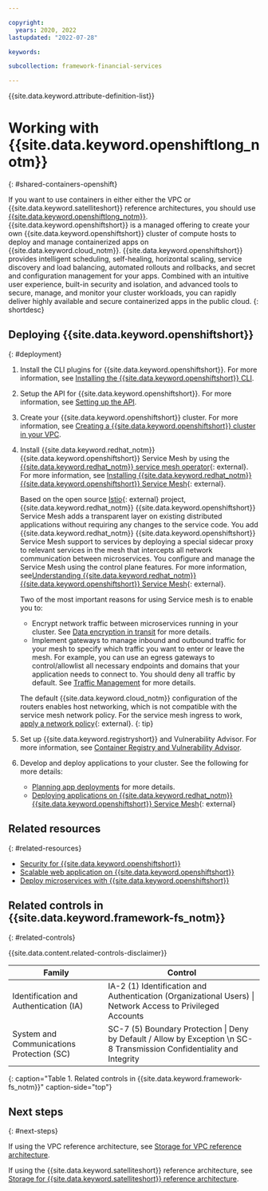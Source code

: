 ```yaml
---

copyright:
  years: 2020, 2022
lastupdated: "2022-07-28"

keywords: 

subcollection: framework-financial-services

---
```


{{site.data.keyword.attribute-definition-list}}

# Working with {{site.data.keyword.openshiftlong_notm}}
{: #shared-containers-openshift}

If you want to use containers in either either the VPC or {{site.data.keyword.satelliteshort}} reference architectures, you should use [{{site.data.keyword.openshiftlong_notm}}](/docs/openshift?topic=openshift-roks-overview). {{site.data.keyword.openshiftshort}} is a managed offering to create your own {{site.data.keyword.openshiftshort}} cluster of compute hosts to deploy and manage containerized apps on {{site.data.keyword.cloud_notm}}. {{site.data.keyword.openshiftshort}} provides intelligent scheduling, self-healing, horizontal scaling, service discovery and load balancing, automated rollouts and rollbacks, and secret and configuration management for your apps. Combined with an intuitive user experience, built-in security and isolation, and advanced tools to secure, manage, and monitor your cluster workloads, you can rapidly deliver highly available and secure containerized apps in the public cloud.
{: shortdesc}



## Deploying {{site.data.keyword.openshiftshort}}
{: #deployment}

1. Install the CLI plugins for {{site.data.keyword.openshiftshort}}. For more information, see [Installing the {{site.data.keyword.openshiftshort}} CLI]().

2. Setup the API for {{site.data.keyword.openshiftshort}}. For more information, see [Setting up the API](/docs/openshift?topic=openshift-cs_api_install).

3. Create your {{site.data.keyword.openshiftshort}} cluster. For more information, see [Creating a {{site.data.keyword.openshiftshort}} cluster in your VPC](/docs/openshift?topic=openshift-vpc_rh_tutorial).

4. Install {{site.data.keyword.redhat_notm}} {{site.data.keyword.openshiftshort}} Service Mesh by using the [{{site.data.keyword.redhat_notm}} service mesh operator](https://docs.openshift.com/container-platform/4.5/service_mesh/v1x/servicemesh-release-notes.html){: external}. For more information, see [Installing {{site.data.keyword.redhat_notm}} {{site.data.keyword.openshiftshort}} Service Mesh](https://docs.openshift.com/container-platform/4.5/service_mesh/v1x/installing-ossm.html){: external}.

   Based on the open source [Istio](https://istio.io/){: external} project, {{site.data.keyword.redhat_notm}} {{site.data.keyword.openshiftshort}} Service Mesh adds a transparent layer on existing distributed applications without requiring any changes to the service code. You add {{site.data.keyword.redhat_notm}} {{site.data.keyword.openshiftshort}} Service Mesh support to services by deploying a special sidecar proxy to relevant services in the mesh that intercepts all network communication between microservices. You configure and manage the Service Mesh using the control plane features. For more information, see[Understanding {{site.data.keyword.redhat_notm}} {{site.data.keyword.openshiftshort}} Service Mesh](https://docs.openshift.com/container-platform/4.5/service_mesh/v1x/ossm-architecture.html){: external}.

   Two of the most important reasons for using Service mesh is to enable you to:

   * Encrypt network traffic between microservices running in your cluster. See [Data encryption in transit](/docs/allowlist/framework-financial-services?topic=framework-financial-services-shared-encryption-in-transit) for more details.
   * Implement gateways to manage inbound and outbound traffic for your mesh to specify which traffic you want to enter or leave the mesh. For example, you can use an egress gateways to control/allowlist all necessary endpoints and domains that your application needs to connect to. You should deny all traffic by default. See [Traffic Management](https://docs.openshift.com/container-platform/4.5/service_mesh/v1x/ossm-traffic-manage.html#ossm-routing-gw_routing-traffic-v1x) for more details.

   The default {{site.data.keyword.cloud_notm}} configuration of the routers enables host networking, which is not compatible with the service mesh network policy. For the service mesh ingress to work, [apply a network policy](https://gist.githubusercontent.com/kitch/39c504a2ed9e381c2aadea436d5b52e4/raw/d8efa69f41d41425b16bb363a881a98d40d3708c/mesh-policy.yaml){: external}.
   {: tip}

5. Set up {{site.data.keyword.registryshort}} and Vulnerability Advisor. For more information, see [Container Registry and Vulnerability Advisor](/docs/allowlist/framework-financial-services?topic=framework-financial-services-shared-development-processes#vpc-architecture-development-processes-registry-vulnerability-advisor).

6. Develop and deploy applications to your cluster. See the following for more details:
   * [Planning app deployments](/docs/openshift?topic=openshift-plan_deploy) for more details.
   * [Deploying applications on {{site.data.keyword.redhat_notm}} {{site.data.keyword.openshiftshort}} Service Mesh](https://docs.openshift.com/container-platform/4.5/service_mesh/v1x/prepare-to-deploy-applications-ossm.html){: external}

## Related resources
{: #related-resources}



* [Security for {{site.data.keyword.openshiftshort}}](/docs/openshift?topic=openshift-security)
* [Scalable web application on {{site.data.keyword.openshiftshort}}](/docs/solution-tutorials?topic=solution-tutorials-scalable-webapp-openshift)
* [Deploy microservices with {{site.data.keyword.openshiftshort}}](/docs/solution-tutorials?topic=solution-tutorials-openshift-microservices)

## Related controls in {{site.data.keyword.framework-fs_notm}} 
{: #related-controls}

{{site.data.content.related-controls-disclaimer}}

| Family | Control |
|--------|---------|
| Identification and Authentication (IA) | IA-2 (1) Identification and Authentication (Organizational Users) &#124; Network Access to Privileged Accounts |
| System and Communications Protection (SC) | SC-7 (5) Boundary Protection &#124; Deny by Default / Allow by Exception \n SC-8	Transmission Confidentiality and Integrity |
{: caption="Table 1. Related controls in {{site.data.keyword.framework-fs_notm}}" caption-side="top"}






## Next steps
{: #next-steps}

If using the VPC reference architecture, see [Storage for VPC reference architecture](/docs/allowlist/framework-financial-services?topic=framework-financial-services-vpc-architecture-storage).

If using the {{site.data.keyword.satelliteshort}} reference architecture, see [Storage for {{site.data.keyword.satelliteshort}} reference architecture](/docs/allowlist/framework-financial-services?topic=framework-financial-services-satellite-architecture-storage).
